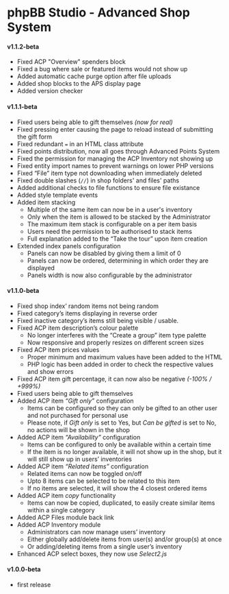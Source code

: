 # phpBB Studio - Advanced Shop System

#### v1.1.2-beta
- Fixed ACP "Overview" spenders block
- Fixed a bug where sale or featured items would not show up
- Added automatic cache purge option after file uploads
- Added shop blocks to the APS display page
- Added version checker

#### v1.1.1-beta
- Fixed users being able to gift themselves _(now for real)_
- Fixed pressing enter causing the page to reload instead of submitting the gift form
- Fixed redundant `=` in an HTML class attribute
- Fixed points distribution, now all goes through Advanced Points System
- Fixed the permission for managing the ACP Inventory not showing up
- Fixed entity import names to prevent warnings on lower PHP versions
- Fixed “File” item type not downloading when immediately deleted
- Fixed double slashes (`//`) in shop folders' and files' paths
- Added additional checks to file functions to ensure file existance
- Added style template events
- Added item stacking
  - Multiple of the same item can now be in a user's inventory
  - Only when the item is allowed to be stacked by the Administrator
  - The maximum item stack is configurable on a per item basis
  - Users need the permission to be authorised to stack items
  - Full explanation added to the “Take the tour” upon item creation
- Extended index panels configuration
  - Panels can now be disabled by giving them a limit of 0
  - Panels can now be ordered, determining in which order they are displayed
  - Panels width is now also configurable by the administrator

#### v1.1.0-beta
- Fixed shop index’ random items not being random
- Fixed category’s items displaying in reverse order
- Fixed inactive category’s items still being visible / usable.
- Fixed ACP item description’s colour palette
  - No longer interferes with the “Create a group” item type palette
  - Now responsive and properly resizes on different screen sizes
- Fixed ACP item prices values
  - Proper minimum and maximum values have been added to the HTML
  - PHP logic has been added in order to check the respective values and show errors
- Fixed ACP item gift percentage, it can now also be negative _(-100% / +999%)_
- Fixed users being able to gift themselves
- Added ACP item _“Gift only”_ configuration
  - Items can be configured so they can only be gifted to an other user and not purchased for personal use
  - Please note, if _Gift only_  is set to Yes, but _Can be gifted_ is set to No, no actions will be shown in the shop
- Added ACP item _“Availability”_ configuration
  - Items can be configured to only be available within a certain time
  - If the item is no longer available, it will not show up in the shop, but it will still show up in users’ inventories
- Added ACP item _“Related items”_ configuration
  - Related items can now be toggled on/off
  - Upto 8 items can be selected to be related to this item
  - If no items are selected, it will show the 4 closest ordered items
- Added ACP item _copy_ functionality
  - Items can now be copied, duplicated, to easily create similar items within a single category
- Added ACP Files module back link
- Added ACP Inventory module
  - Administrators can now manage users’ inventory
  - Either globally add/delete items from user(s) and/or group(s) at once
  - Or adding/deleting items from a single user’s inventory
- Enhanced ACP select boxes, they now use _Select2.js_

#### v1.0.0-beta
 - first release
